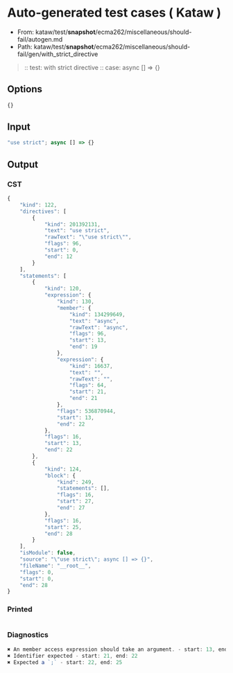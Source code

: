 # Auto-generated test cases ( Kataw )
- From: kataw/test/__snapshot__/ecma262/miscellaneous/should-fail/autogen.md
- Path: kataw/test/__snapshot__/ecma262/miscellaneous/should-fail/gen/with_strict_directive
> :: test: with strict directive
> :: case: async [] => {}
## Options

`````js
{}
`````
## Input

`````js
"use strict"; async [] => {}
`````
## Output

### CST

```javascript
{
    "kind": 122,
    "directives": [
        {
            "kind": 201392131,
            "text": "use strict",
            "rawText": "\"use strict\"",
            "flags": 96,
            "start": 0,
            "end": 12
        }
    ],
    "statements": [
        {
            "kind": 120,
            "expression": {
                "kind": 130,
                "member": {
                    "kind": 134299649,
                    "text": "async",
                    "rawText": "async",
                    "flags": 96,
                    "start": 13,
                    "end": 19
                },
                "expression": {
                    "kind": 16637,
                    "text": "",
                    "rawText": "",
                    "flags": 64,
                    "start": 21,
                    "end": 21
                },
                "flags": 536870944,
                "start": 13,
                "end": 22
            },
            "flags": 16,
            "start": 13,
            "end": 22
        },
        {
            "kind": 124,
            "block": {
                "kind": 249,
                "statements": [],
                "flags": 16,
                "start": 27,
                "end": 27
            },
            "flags": 16,
            "start": 25,
            "end": 28
        }
    ],
    "isModule": false,
    "source": "\"use strict\"; async [] => {}",
    "fileName": "__root__",
    "flags": 0,
    "start": 0,
    "end": 28
}
```

### Printed

```javascript

```

### Diagnostics

```javascript
✖ An member access expression should take an argument. - start: 13, end: 22
✖ Identifier expected - start: 21, end: 22
✖ Expected a `;` - start: 22, end: 25

```

